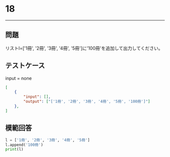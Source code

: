 # 18

---
## 問題

リストl=['1冊', '2冊', '3冊', '4冊', '5冊']に'100冊'を追加して出力してください。

## テストケース
input = none
```json
[
	{
		"input": [],
		"output": ["['1冊', '2冊', '3冊', '4冊', '5冊', '100冊']"]
  	},
]
```

## 模範回答
```python
l = ['1冊', '2冊', '3冊', '4冊', '5冊']
l.append('100冊')
print(l)
```